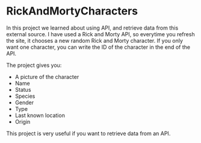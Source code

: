 # RickAndMortyCharacters


In this project we learned about using API, and retrieve data from this external source.
I have used a Rick and Morty API, so everytime you refresh the site, it chooses a new random Rick and Morty character.
If you only want one character, you can write the ID of the character in the end of the API.

The project gives you:
- A picture of the character
- Name
- Status
- Species
- Gender
- Type
- Last known location
- Origin

This project is very useful if you want to retrieve data from an API.
